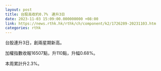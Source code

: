 ```yaml
---
layout: post
title: 台股高收約0.7%　連升3日
date: 2023-11-03 15:09:00.000000000 +08:00
link: https://news.rthk.hk/rthk/ch/component/k2/1726289-20231103.htm
categories: rthk
---
```


台股連升3日，創兩星期新高。

加權指數收報16507點，升110點，升幅0.68%。

本周累計升2.3%。

